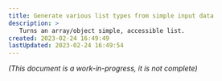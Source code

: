 ```yaml
---
title: Generate various list types from simple input data
description: >
   Turns an array/object simple, accessible list.
created: 2023-02-24 16:49:49
lastUpdated: 2023-02-24 16:49:54
---
```


*(This document is a work-in-progress, it is not complete)*
